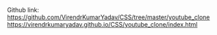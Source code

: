 Github link: https://github.com/VirendrKumarYadav/CSS/tree/master/youtube_clone
https://virendrkumaryadav.github.io/CSS/youtube_clone/index.html
